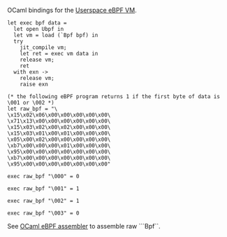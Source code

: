 OCaml bindings for the [Userspace eBPF VM](https://github.com/iovisor/ubpf).

```
let exec bpf data =
  let open Ubpf in
  let vm = load (`Bpf bpf) in
  try
    jit_compile vm;
    let ret = exec vm data in
    release vm;
    ret
  with exn ->
    release vm;
    raise exn

(* the following eBPF program returns 1 if the first byte of data is \001 or \002 *)
let raw_bpf = "\
\x15\x02\x06\x00\x00\x00\x00\x00\
\x71\x13\x00\x00\x00\x00\x00\x00\
\x15\x03\x02\x00\x02\x00\x00\x00\
\x15\x03\x01\x00\x01\x00\x00\x00\
\x05\x00\x02\x00\x00\x00\x00\x00\
\xb7\x00\x00\x00\x01\x00\x00\x00\
\x95\x00\x00\x00\x00\x00\x00\x00\
\xb7\x00\x00\x00\x00\x00\x00\x00\
\x95\x00\x00\x00\x00\x00\x00\x00"

exec raw_bpf "\000" = 0

exec raw_bpf "\001" = 1

exec raw_bpf "\002" = 1

exec raw_bpf "\003" = 0
```

See [OCaml eBPF assembler](https://github.com/ygrek/ocaml-bpf) to assemble raw ```Bpf``.
